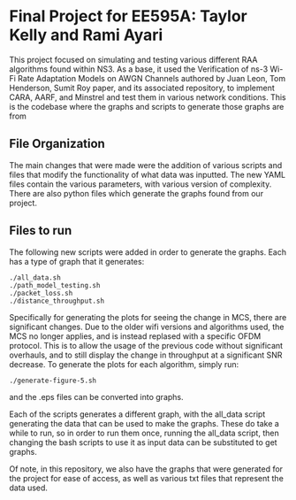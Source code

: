 Final Project for EE595A: Taylor Kelly and Rami Ayari
==================================================================

This project focused on simulating and testing various different RAA algorithms
found within NS3. As a base, it used the Verification of ns-3 Wi-Fi Rate Adaptation Models on AWGN Channels
authored by Juan Leon, Tom Henderson, Sumit Roy paper, and its associated repository,
to implement CARA, AARF, and Minstrel and test them in various network conditions.
This is the codebase where the graphs and scripts to generate those graphs are from

## File Organization

The main changes that were made were the addition of various scripts and files that modify the
functionality of what data was inputted. The new YAML files contain the various parameters,
with various version of complexity. There are also python files which generate the graphs found from our
project.

## Files to run
The following new scripts were added in order to generate the graphs.
Each has a type of graph that it generates:


```shell
./all_data.sh
./path_model_testing.sh
./packet_loss.sh
./distance_throughput.sh
```

Specifically for generating the plots for seeing the change in MCS, there are significant changes. Due to the older wifi versions and algorithms
used, the MCS no longer applies, and is instead replased with a specific OFDM protocol. This is to allow the usage of the previous code without
significant overhauls, and to still display the change in throughput at a significant SNR decrease.
To generate the plots for each algorithm, simply run:

```shell
./generate-figure-5.sh
```
and the .eps files can be converted into graphs.

Each of the scripts generates a different graph, with the all_data script generating the data that can be used to make the graphs.
These do take a while to run, so in order to run them once, running the all_data script, then changing the bash scripts to use it as
input data can be substituted to get graphs.

Of note, in this repository, we also have the graphs that were generated for the project for ease of access, as well as various txt files
that represent the data used.
